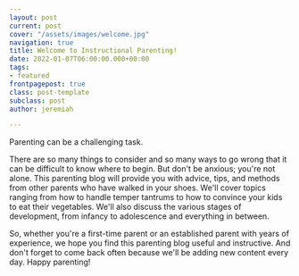 ```yaml
---
layout: post
current: post
cover: "/assets/images/welcome.jpg"
navigation: true
title: Welcome to Instructional Parenting!
date: 2022-01-07T06:00:00.000+00:00
tags:
- featured
frontpagepost: true
class: post-template
subclass: post
author: jeremiah

---
```

<p>Parenting can be a challenging task.</p>
There are so many things to consider and so many ways to go wrong that it can be difficult to know where to begin. But don't be anxious; you're not alone. This parenting blog will provide you with advice, tips, and methods from other parents who have walked in your shoes. We'll cover topics ranging from how to handle temper tantrums to how to convince your kids to eat their vegetables. We'll also discuss the various stages of development, from infancy to adolescence and everything in between.

So, whether you're a first-time parent or an established parent with years of experience, we hope you find this parenting blog useful and instructive. And don't forget to come back often because we'll be adding new content every day. Happy parenting!
